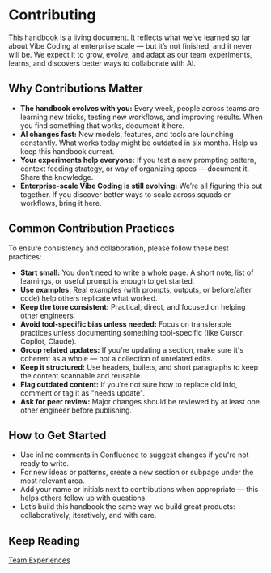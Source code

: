 # Contributing

This handbook is a living document. It reflects what we’ve learned so far about Vibe Coding at enterprise scale — but it’s not finished, and it never will be. We expect it to grow, evolve, and adapt as our team experiments, learns, and discovers better ways to collaborate with AI.

## Why Contributions Matter

- **The handbook evolves with you:** Every week, people across teams are learning new tricks, testing new workflows, and improving results. When you find something that works, document it here.
- **AI changes fast:** New models, features, and tools are launching constantly. What works today might be outdated in six months. Help us keep this handbook current.
- **Your experiments help everyone:** If you test a new prompting pattern, context feeding strategy, or way of organizing specs — document it. Share the knowledge.
- **Enterprise-scale Vibe Coding is still evolving:** We’re all figuring this out together. If you discover better ways to scale across squads or workflows, bring it here.

## Common Contribution Practices

To ensure consistency and collaboration, please follow these best practices:

- **Start small:** You don’t need to write a whole page. A short note, list of learnings, or useful prompt is enough to get started.
- **Use examples:** Real examples (with prompts, outputs, or before/after code) help others replicate what worked.
- **Keep the tone consistent:** Practical, direct, and focused on helping other engineers.
- **Avoid tool-specific bias unless needed:** Focus on transferable practices unless documenting something tool-specific (like Cursor, Copilot, Claude).
- **Group related updates:** If you're updating a section, make sure it's coherent as a whole — not a collection of unrelated edits.
- **Keep it structured:** Use headers, bullets, and short paragraphs to keep the content scannable and reusable.
- **Flag outdated content:** If you’re not sure how to replace old info, comment or tag it as "needs update".
- **Ask for peer review:** Major changes should be reviewed by at least one other engineer before publishing.

## How to Get Started

- Use inline comments in Confluence to suggest changes if you're not ready to write.
- For new ideas or patterns, create a new section or subpage under the most relevant area.
- Add your name or initials next to contributions when appropriate — this helps others follow up with questions.
- Let’s build this handbook the same way we build great products: collaboratively, iteratively, and with care.

## Keep Reading

[Team Experiences](./TEAM_EXPERIENCES.md)
